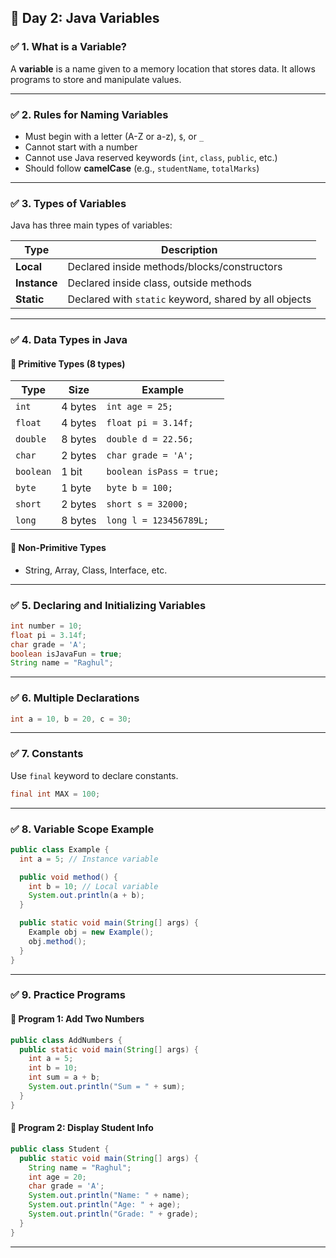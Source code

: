 ## 🌟 **Day 2: Java Variables**

### ✅ **1. What is a Variable?**

A **variable** is a name given to a memory location that stores data.
It allows programs to store and manipulate values.

---

### ✅ **2. Rules for Naming Variables**

* Must begin with a letter (A-Z or a-z), `$`, or `_`
* Cannot start with a number
* Cannot use Java reserved keywords (`int`, `class`, `public`, etc.)
* Should follow **camelCase** (e.g., `studentName`, `totalMarks`)

---

### ✅ **3. Types of Variables**

Java has three main types of variables:

| Type         | Description                                           |
| ------------ | ----------------------------------------------------- |
| **Local**    | Declared inside methods/blocks/constructors           |
| **Instance** | Declared inside class, outside methods                |
| **Static**   | Declared with `static` keyword, shared by all objects |

---

### ✅ **4. Data Types in Java**

#### 🔹 Primitive Types (8 types)

| Type      | Size    | Example                  |
| --------- | ------- | ------------------------ |
| `int`     | 4 bytes | `int age = 25;`          |
| `float`   | 4 bytes | `float pi = 3.14f;`      |
| `double`  | 8 bytes | `double d = 22.56;`      |
| `char`    | 2 bytes | `char grade = 'A';`      |
| `boolean` | 1 bit   | `boolean isPass = true;` |
| `byte`    | 1 byte  | `byte b = 100;`          |
| `short`   | 2 bytes | `short s = 32000;`       |
| `long`    | 8 bytes | `long l = 123456789L;`   |

#### 🔹 Non-Primitive Types

* String, Array, Class, Interface, etc.

---

### ✅ **5. Declaring and Initializing Variables**

```java
int number = 10;
float pi = 3.14f;
char grade = 'A';
boolean isJavaFun = true;
String name = "Raghul";
```

---

### ✅ **6. Multiple Declarations**

```java
int a = 10, b = 20, c = 30;
```

---

### ✅ **7. Constants**

Use `final` keyword to declare constants.

```java
final int MAX = 100;
```

---

### ✅ **8. Variable Scope Example**

```java
public class Example {
  int a = 5; // Instance variable

  public void method() {
    int b = 10; // Local variable
    System.out.println(a + b);
  }

  public static void main(String[] args) {
    Example obj = new Example();
    obj.method();
  }
}
```

---

### ✅ **9. Practice Programs**

#### 🔸 Program 1: Add Two Numbers

```java
public class AddNumbers {
  public static void main(String[] args) {
    int a = 5;
    int b = 10;
    int sum = a + b;
    System.out.println("Sum = " + sum);
  }
}
```

#### 🔸 Program 2: Display Student Info

```java
public class Student {
  public static void main(String[] args) {
    String name = "Raghul";
    int age = 20;
    char grade = 'A';
    System.out.println("Name: " + name);
    System.out.println("Age: " + age);
    System.out.println("Grade: " + grade);
  }
}
```

---

